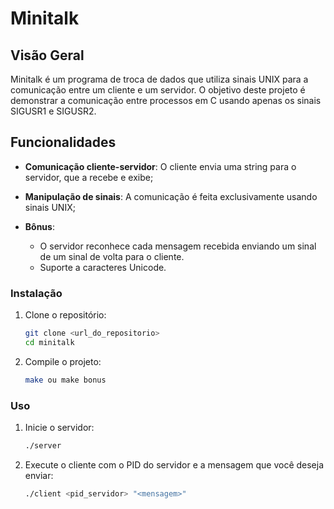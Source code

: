 # Minitalk

## Visão Geral

Minitalk é um programa de troca de dados que utiliza sinais UNIX para a comunicação entre um cliente e um servidor. O objetivo deste projeto é demonstrar a comunicação entre processos em C usando apenas os sinais SIGUSR1 e SIGUSR2.

## Funcionalidades

- **Comunicação cliente-servidor**: O cliente envia uma string para o servidor, que a recebe e exibe;
- **Manipulação de sinais**: A comunicação é feita exclusivamente usando sinais UNIX;

- **Bônus**:
  - O servidor reconhece cada mensagem recebida enviando um sinal de um sinal de volta para o cliente.
  - Suporte a caracteres Unicode.

### Instalação

1. Clone o repositório:
   ```bash
   git clone <url_do_repositorio>
   cd minitalk

2. Compile o projeto:
   ```bash
   make ou make bonus

### Uso
   
1. Inicie o servidor:
   ```bash
   ./server
   
2. Execute o cliente com o PID do servidor e a mensagem que você deseja enviar:
   ```bash
   ./client <pid_servidor> "<mensagem>"

   

